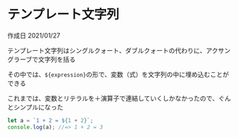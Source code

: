 # テンプレート文字列

作成日 2021/01/27

テンプレート文字列はシングルクォート、ダブルクォートの代わりに、アクサングラーブで文字列を括る

その中では、`${expression}`の形で、変数（式）を文字列の中に埋め込むことができる

これまでは、変数とリテラルを＋演算子で連結していくしかなかったので、ぐんとシンプルになった

```javascript
let a = `1 + 2 = ${1 + 2}`;
console.log(a); //=> 1 + 2 = 3
```
